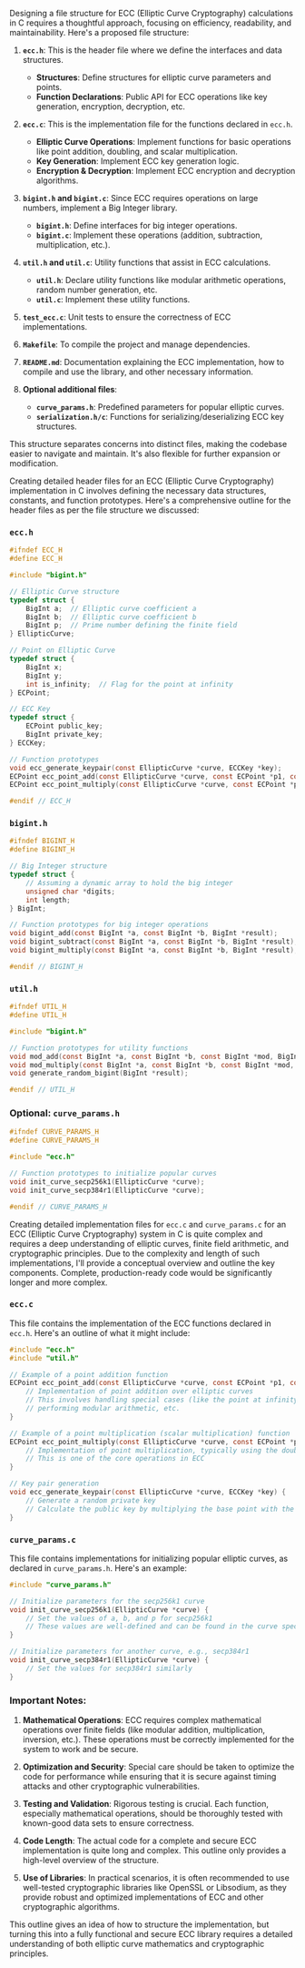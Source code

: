 
Designing a file structure for ECC (Elliptic Curve Cryptography) calculations in C requires a thoughtful approach, focusing on efficiency, readability, and maintainability. Here's a proposed file structure:

1. **`ecc.h`**: This is the header file where we define the interfaces and data structures.
    
    - **Structures**: Define structures for elliptic curve parameters and points.
    - **Function Declarations**: Public API for ECC operations like key generation, encryption, decryption, etc.
2. **`ecc.c`**: This is the implementation file for the functions declared in `ecc.h`.
    
    - **Elliptic Curve Operations**: Implement functions for basic operations like point addition, doubling, and scalar multiplication.
    - **Key Generation**: Implement ECC key generation logic.
    - **Encryption & Decryption**: Implement ECC encryption and decryption algorithms.
3. **`bigint.h` and `bigint.c`**: Since ECC requires operations on large numbers, implement a Big Integer library.
    
    - **`bigint.h`**: Define interfaces for big integer operations.
    - **`bigint.c`**: Implement these operations (addition, subtraction, multiplication, etc.).
4. **`util.h` and `util.c`**: Utility functions that assist in ECC calculations.
    
    - **`util.h`**: Declare utility functions like modular arithmetic operations, random number generation, etc.
    - **`util.c`**: Implement these utility functions.
5. **`test_ecc.c`**: Unit tests to ensure the correctness of ECC implementations.
    
6. **`Makefile`**: To compile the project and manage dependencies.
    
7. **`README.md`**: Documentation explaining the ECC implementation, how to compile and use the library, and other necessary information.
    
8. **Optional additional files**:
    
    - **`curve_params.h`**: Predefined parameters for popular elliptic curves.
    - **`serialization.h/c`**: Functions for serializing/deserializing ECC key structures.

This structure separates concerns into distinct files, making the codebase easier to navigate and maintain. It's also flexible for further expansion or modification.

Creating detailed header files for an ECC (Elliptic Curve Cryptography) implementation in C involves defining the necessary data structures, constants, and function prototypes. Here's a comprehensive outline for the header files as per the file structure we discussed:

### `ecc.h`

```c
#ifndef ECC_H
#define ECC_H

#include "bigint.h"

// Elliptic Curve structure
typedef struct {
    BigInt a;  // Elliptic curve coefficient a
    BigInt b;  // Elliptic curve coefficient b
    BigInt p;  // Prime number defining the finite field
} EllipticCurve;

// Point on Elliptic Curve
typedef struct {
    BigInt x;
    BigInt y;
    int is_infinity;  // Flag for the point at infinity
} ECPoint;

// ECC Key
typedef struct {
    ECPoint public_key;
    BigInt private_key;
} ECCKey;

// Function prototypes
void ecc_generate_keypair(const EllipticCurve *curve, ECCKey *key);
ECPoint ecc_point_add(const EllipticCurve *curve, const ECPoint *p1, const ECPoint *p2);
ECPoint ecc_point_multiply(const EllipticCurve *curve, const ECPoint *point, const BigInt *scalar);

#endif // ECC_H

```

### `bigint.h`
```c
#ifndef BIGINT_H
#define BIGINT_H

// Big Integer structure
typedef struct {
    // Assuming a dynamic array to hold the big integer
    unsigned char *digits;
    int length;
} BigInt;

// Function prototypes for big integer operations
void bigint_add(const BigInt *a, const BigInt *b, BigInt *result);
void bigint_subtract(const BigInt *a, const BigInt *b, BigInt *result);
void bigint_multiply(const BigInt *a, const BigInt *b, BigInt *result);

#endif // BIGINT_H
```

### `util.h`
```c
#ifndef UTIL_H
#define UTIL_H

#include "bigint.h"

// Function prototypes for utility functions
void mod_add(const BigInt *a, const BigInt *b, const BigInt *mod, BigInt *result);
void mod_multiply(const BigInt *a, const BigInt *b, const BigInt *mod, BigInt *result);
void generate_random_bigint(BigInt *result);

#endif // UTIL_H
```
### Optional: `curve_params.h`
```c
#ifndef CURVE_PARAMS_H
#define CURVE_PARAMS_H

#include "ecc.h"

// Function prototypes to initialize popular curves
void init_curve_secp256k1(EllipticCurve *curve);
void init_curve_secp384r1(EllipticCurve *curve);

#endif // CURVE_PARAMS_H
```

Creating detailed implementation files for `ecc.c` and `curve_params.c` for an ECC (Elliptic Curve Cryptography) system in C is quite complex and requires a deep understanding of elliptic curves, finite field arithmetic, and cryptographic principles. Due to the complexity and length of such implementations, I'll provide a conceptual overview and outline the key components. Complete, production-ready code would be significantly longer and more complex.

### `ecc.c`

This file contains the implementation of the ECC functions declared in `ecc.h`. Here's an outline of what it might include:
```c
#include "ecc.h"
#include "util.h"

// Example of a point addition function
ECPoint ecc_point_add(const EllipticCurve *curve, const ECPoint *p1, const ECPoint *p2) {
    // Implementation of point addition over elliptic curves
    // This involves handling special cases (like the point at infinity),
    // performing modular arithmetic, etc.
}

// Example of a point multiplication (scalar multiplication) function
ECPoint ecc_point_multiply(const EllipticCurve *curve, const ECPoint *point, const BigInt *scalar) {
    // Implementation of point multiplication, typically using the double-and-add method
    // This is one of the core operations in ECC
}

// Key pair generation
void ecc_generate_keypair(const EllipticCurve *curve, ECCKey *key) {
    // Generate a random private key
    // Calculate the public key by multiplying the base point with the private key
}
```

### `curve_params.c`

This file contains implementations for initializing popular elliptic curves, as declared in `curve_params.h`. Here's an example:
```c
#include "curve_params.h"

// Initialize parameters for the secp256k1 curve
void init_curve_secp256k1(EllipticCurve *curve) {
    // Set the values of a, b, and p for secp256k1
    // These values are well-defined and can be found in the curve specifications
}

// Initialize parameters for another curve, e.g., secp384r1
void init_curve_secp384r1(EllipticCurve *curve) {
    // Set the values for secp384r1 similarly
}
```

### Important Notes:

1. **Mathematical Operations**: ECC requires complex mathematical operations over finite fields (like modular addition, multiplication, inversion, etc.). These operations must be correctly implemented for the system to work and be secure.
    
2. **Optimization and Security**: Special care should be taken to optimize the code for performance while ensuring that it is secure against timing attacks and other cryptographic vulnerabilities.
    
3. **Testing and Validation**: Rigorous testing is crucial. Each function, especially mathematical operations, should be thoroughly tested with known-good data sets to ensure correctness.
    
4. **Code Length**: The actual code for a complete and secure ECC implementation is quite long and complex. This outline only provides a high-level overview of the structure.
    
5. **Use of Libraries**: In practical scenarios, it is often recommended to use well-tested cryptographic libraries like OpenSSL or Libsodium, as they provide robust and optimized implementations of ECC and other cryptographic algorithms.
    

This outline gives an idea of how to structure the implementation, but turning this into a fully functional and secure ECC library requires a detailed understanding of both elliptic curve mathematics and cryptographic principles.
